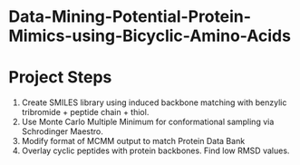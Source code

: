 # Data-Mining-Potential-Protein-Mimics-using-Bicyclic-Amino-Acids
# Project Steps
1. Create SMILES library using induced backbone matching with benzylic tribromide + peptide chain + thiol. 
2. Use Monte Carlo Multiple Minimum for conformational sampling via Schrodinger Maestro. 
3. Modify format of MCMM output to match Protein Data Bank 
4. Overlay cyclic peptides with protein backbones. Find low RMSD values.
